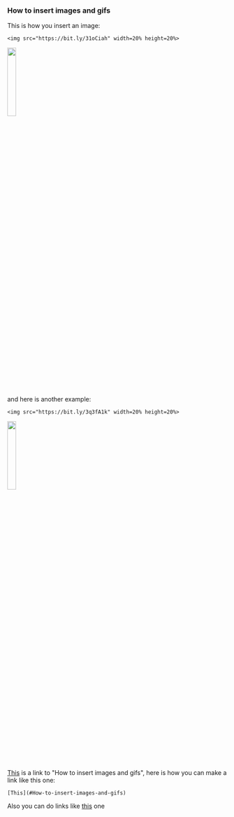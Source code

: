 ### How to insert images and gifs

This is how you insert an image:

```` 
<img src="https://bit.ly/31oCiah" width=20% height=20%>
````
<img src="https://bit.ly/31oCiah" width=20% height=20%>

and here is another example:
```` 
<img src="https://bit.ly/3q3fA1k" width=20% height=20%>
````
<img src="https://bit.ly/3q3fA1k" width=20% height=20%>



[This](#How-to-insert-images-and-gifs) is a link to "How to insert images and gifs", here is how you can make a link like this one:  
````
[This](#How-to-insert-images-and-gifs)
````


Also you can do links like [this](https://www.wikipedia.org/) one



